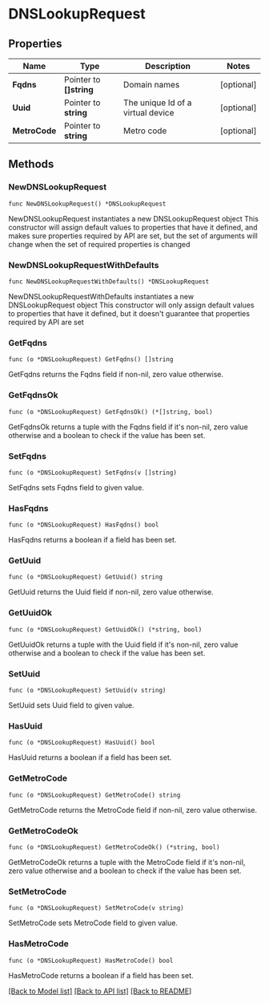 # DNSLookupRequest

## Properties

Name | Type | Description | Notes
------------ | ------------- | ------------- | -------------
**Fqdns** | Pointer to **[]string** | Domain names | [optional] 
**Uuid** | Pointer to **string** | The unique Id of a virtual device | [optional] 
**MetroCode** | Pointer to **string** | Metro code | [optional] 

## Methods

### NewDNSLookupRequest

`func NewDNSLookupRequest() *DNSLookupRequest`

NewDNSLookupRequest instantiates a new DNSLookupRequest object
This constructor will assign default values to properties that have it defined,
and makes sure properties required by API are set, but the set of arguments
will change when the set of required properties is changed

### NewDNSLookupRequestWithDefaults

`func NewDNSLookupRequestWithDefaults() *DNSLookupRequest`

NewDNSLookupRequestWithDefaults instantiates a new DNSLookupRequest object
This constructor will only assign default values to properties that have it defined,
but it doesn't guarantee that properties required by API are set

### GetFqdns

`func (o *DNSLookupRequest) GetFqdns() []string`

GetFqdns returns the Fqdns field if non-nil, zero value otherwise.

### GetFqdnsOk

`func (o *DNSLookupRequest) GetFqdnsOk() (*[]string, bool)`

GetFqdnsOk returns a tuple with the Fqdns field if it's non-nil, zero value otherwise
and a boolean to check if the value has been set.

### SetFqdns

`func (o *DNSLookupRequest) SetFqdns(v []string)`

SetFqdns sets Fqdns field to given value.

### HasFqdns

`func (o *DNSLookupRequest) HasFqdns() bool`

HasFqdns returns a boolean if a field has been set.

### GetUuid

`func (o *DNSLookupRequest) GetUuid() string`

GetUuid returns the Uuid field if non-nil, zero value otherwise.

### GetUuidOk

`func (o *DNSLookupRequest) GetUuidOk() (*string, bool)`

GetUuidOk returns a tuple with the Uuid field if it's non-nil, zero value otherwise
and a boolean to check if the value has been set.

### SetUuid

`func (o *DNSLookupRequest) SetUuid(v string)`

SetUuid sets Uuid field to given value.

### HasUuid

`func (o *DNSLookupRequest) HasUuid() bool`

HasUuid returns a boolean if a field has been set.

### GetMetroCode

`func (o *DNSLookupRequest) GetMetroCode() string`

GetMetroCode returns the MetroCode field if non-nil, zero value otherwise.

### GetMetroCodeOk

`func (o *DNSLookupRequest) GetMetroCodeOk() (*string, bool)`

GetMetroCodeOk returns a tuple with the MetroCode field if it's non-nil, zero value otherwise
and a boolean to check if the value has been set.

### SetMetroCode

`func (o *DNSLookupRequest) SetMetroCode(v string)`

SetMetroCode sets MetroCode field to given value.

### HasMetroCode

`func (o *DNSLookupRequest) HasMetroCode() bool`

HasMetroCode returns a boolean if a field has been set.


[[Back to Model list]](../README.md#documentation-for-models) [[Back to API list]](../README.md#documentation-for-api-endpoints) [[Back to README]](../README.md)


